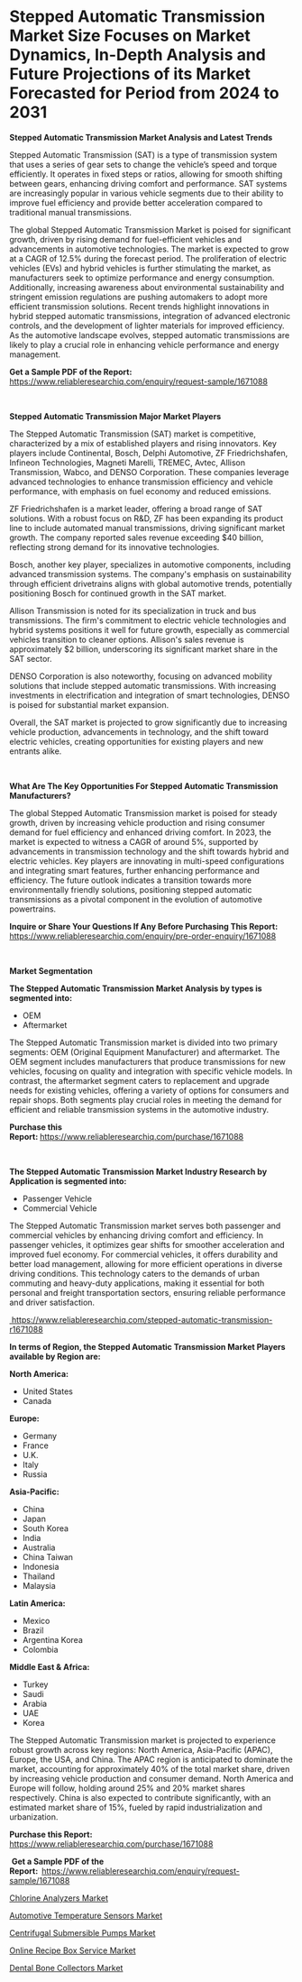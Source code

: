 <p><h1>Stepped Automatic Transmission Market Size Focuses on Market Dynamics, In-Depth Analysis and Future Projections of its Market Forecasted for Period from 2024 to 2031</h1></p><p><strong>Stepped Automatic Transmission Market Analysis and Latest Trends</strong></p>
<p><p>Stepped Automatic Transmission (SAT) is a type of transmission system that uses a series of gear sets to change the vehicle’s speed and torque efficiently. It operates in fixed steps or ratios, allowing for smooth shifting between gears, enhancing driving comfort and performance. SAT systems are increasingly popular in various vehicle segments due to their ability to improve fuel efficiency and provide better acceleration compared to traditional manual transmissions.</p><p>The global Stepped Automatic Transmission Market is poised for significant growth, driven by rising demand for fuel-efficient vehicles and advancements in automotive technologies. The market is expected to grow at a CAGR of 12.5% during the forecast period. The proliferation of electric vehicles (EVs) and hybrid vehicles is further stimulating the market, as manufacturers seek to optimize performance and energy consumption. Additionally, increasing awareness about environmental sustainability and stringent emission regulations are pushing automakers to adopt more efficient transmission solutions. Recent trends highlight innovations in hybrid stepped automatic transmissions, integration of advanced electronic controls, and the development of lighter materials for improved efficiency. As the automotive landscape evolves, stepped automatic transmissions are likely to play a crucial role in enhancing vehicle performance and energy management.</p></p>
<p><strong>Get a Sample PDF of the Report:&nbsp;</strong> <a href="https://www.reliableresearchiq.com/enquiry/request-sample/1671088?utm_campaign=1144&utm_medium=2&utm_source=Github&utm_content=ia&utm_term=13102024&utm_id=stepped-automatic-transmission">https://www.reliableresearchiq.com/enquiry/request-sample/1671088</a></p>
<p>&nbsp;</p>
<p><strong>Stepped Automatic Transmission Major Market Players</strong></p>
<p><p>The Stepped Automatic Transmission (SAT) market is competitive, characterized by a mix of established players and rising innovators. Key players include Continental, Bosch, Delphi Automotive, ZF Friedrichshafen, Infineon Technologies, Magneti Marelli, TREMEC, Avtec, Allison Transmission, Wabco, and DENSO Corporation. These companies leverage advanced technologies to enhance transmission efficiency and vehicle performance, with emphasis on fuel economy and reduced emissions.</p><p>ZF Friedrichshafen is a market leader, offering a broad range of SAT solutions. With a robust focus on R&D, ZF has been expanding its product line to include automated manual transmissions, driving significant market growth. The company reported sales revenue exceeding $40 billion, reflecting strong demand for its innovative technologies.</p><p>Bosch, another key player, specializes in automotive components, including advanced transmission systems. The company's emphasis on sustainability through efficient drivetrains aligns with global automotive trends, potentially positioning Bosch for continued growth in the SAT market.</p><p>Allison Transmission is noted for its specialization in truck and bus transmissions. The firm's commitment to electric vehicle technologies and hybrid systems positions it well for future growth, especially as commercial vehicles transition to cleaner options. Allison's sales revenue is approximately $2 billion, underscoring its significant market share in the SAT sector.</p><p>DENSO Corporation is also noteworthy, focusing on advanced mobility solutions that include stepped automatic transmissions. With increasing investments in electrification and integration of smart technologies, DENSO is poised for substantial market expansion.</p><p>Overall, the SAT market is projected to grow significantly due to increasing vehicle production, advancements in technology, and the shift toward electric vehicles, creating opportunities for existing players and new entrants alike.</p></p>
<p>&nbsp;</p>
<p><strong>What Are The Key Opportunities For Stepped Automatic Transmission Manufacturers?</strong></p>
<p><p>The global Stepped Automatic Transmission market is poised for steady growth, driven by increasing vehicle production and rising consumer demand for fuel efficiency and enhanced driving comfort. In 2023, the market is expected to witness a CAGR of around 5%, supported by advancements in transmission technology and the shift towards hybrid and electric vehicles. Key players are innovating in multi-speed configurations and integrating smart features, further enhancing performance and efficiency. The future outlook indicates a transition towards more environmentally friendly solutions, positioning stepped automatic transmissions as a pivotal component in the evolution of automotive powertrains.</p></p>
<p><strong>Inquire or Share Your Questions If Any Before Purchasing This Report:</strong> <a href="https://www.reliableresearchiq.com/enquiry/pre-order-enquiry/1671088?utm_campaign=1144&utm_medium=2&utm_source=Github&utm_content=ia&utm_term=13102024&utm_id=stepped-automatic-transmission">https://www.reliableresearchiq.com/enquiry/pre-order-enquiry/1671088</a></p>
<p>&nbsp;</p>
<p><strong>Market Segmentation</strong></p>
<p><strong>The Stepped Automatic Transmission Market Analysis by types is segmented into:</strong></p>
<p><ul><li>OEM</li><li>Aftermarket</li></ul></p>
<p><p>The Stepped Automatic Transmission market is divided into two primary segments: OEM (Original Equipment Manufacturer) and aftermarket. The OEM segment includes manufacturers that produce transmissions for new vehicles, focusing on quality and integration with specific vehicle models. In contrast, the aftermarket segment caters to replacement and upgrade needs for existing vehicles, offering a variety of options for consumers and repair shops. Both segments play crucial roles in meeting the demand for efficient and reliable transmission systems in the automotive industry.</p></p>
<p><strong>Purchase this Report:&nbsp;</strong><a href="https://www.reliableresearchiq.com/purchase/1671088?utm_campaign=1144&utm_medium=2&utm_source=Github&utm_content=ia&utm_term=13102024&utm_id=stepped-automatic-transmission">https://www.reliableresearchiq.com/purchase/1671088</a></p>
<p>&nbsp;</p>
<p><strong>The Stepped Automatic Transmission Market Industry Research by Application is segmented into:</strong></p>
<p><ul><li>Passenger Vehicle</li><li>Commercial Vehicle</li></ul></p>
<p><p>The Stepped Automatic Transmission market serves both passenger and commercial vehicles by enhancing driving comfort and efficiency. In passenger vehicles, it optimizes gear shifts for smoother acceleration and improved fuel economy. For commercial vehicles, it offers durability and better load management, allowing for more efficient operations in diverse driving conditions. This technology caters to the demands of urban commuting and heavy-duty applications, making it essential for both personal and freight transportation sectors, ensuring reliable performance and driver satisfaction.</p></p>
<p><a href="https://www.reliableresearchiq.com/stepped-automatic-transmission-r1671088?utm_campaign=1144&utm_medium=2&utm_source=Github&utm_content=ia&utm_term=13102024&utm_id=stepped-automatic-transmission">&nbsp;https://www.reliableresearchiq.com/stepped-automatic-transmission-r1671088</a></p>
<p><strong>In terms of Region, the Stepped Automatic Transmission Market Players available by Region are:</strong></p>
<p>
    <p> <strong> North America: </strong>
        <ul>
            <li>United States</li>
            <li>Canada</li>
        </ul>
        </p> 
    <p> <strong> Europe: </strong>
        <ul>
            <li>Germany</li>
            <li>France</li>
            <li>U.K.</li>
            <li>Italy</li>
            <li>Russia</li>
        </ul>
        </p> 
    <p> <strong> Asia-Pacific: </strong>
        <ul>
            <li>China</li>
            <li>Japan</li>
            <li>South Korea</li>
            <li>India</li>
            <li>Australia</li>
            <li>China Taiwan</li>
            <li>Indonesia</li>
            <li>Thailand</li>
            <li>Malaysia</li>
        </ul>
        </p> 
    <p> <strong> Latin America: </strong>
        <ul>
            <li>Mexico</li>
            <li>Brazil</li>
            <li>Argentina Korea</li>
            <li>Colombia</li>
        </ul>
        </p> 
    <p> <strong> Middle East & Africa: </strong>
        <ul>
            <li>Turkey</li>
            <li>Saudi</li>
            <li>Arabia</li>
            <li>UAE</li>
            <li>Korea</li>
        </ul>
    </p>
    </p>
<p><p>The Stepped Automatic Transmission market is projected to experience robust growth across key regions: North America, Asia-Pacific (APAC), Europe, the USA, and China. The APAC region is anticipated to dominate the market, accounting for approximately 40% of the total market share, driven by increasing vehicle production and consumer demand. North America and Europe will follow, holding around 25% and 20% market shares respectively. China is also expected to contribute significantly, with an estimated market share of 15%, fueled by rapid industrialization and urbanization.</p></p>
<p><strong>Purchase this Report: </strong><a href="https://www.reliableresearchiq.com/purchase/1671088?utm_campaign=1144&utm_medium=2&utm_source=Github&utm_content=ia&utm_term=13102024&utm_id=stepped-automatic-transmission">https://www.reliableresearchiq.com/purchase/1671088</a></p>
<p>&nbsp;<strong>Get a Sample PDF of the Report:&nbsp;&nbsp;</strong><a href="https://www.reliableresearchiq.com/enquiry/request-sample/1671088?utm_campaign=1144&utm_medium=2&utm_source=Github&utm_content=ia&utm_term=13102024&utm_id=stepped-automatic-transmission">https://www.reliableresearchiq.com/enquiry/request-sample/1671088</a></p>
<p><strong></strong></p>
<p><p><a href="https://issuu.com/reportprime-2/docs/chlorine-analyzers-market-size-2030_b013b9fcf09553?utm_campaign=1144&utm_medium=2&utm_source=Github&utm_content=ia&utm_term=13102024&utm_id=stepped-automatic-transmission">Chlorine Analyzers Market</a></p><p><a href="https://github.com/avilarotedlowkog/Market-Research-Report-List-1/blob/main/automotive-temperature-sensors-market.md?utm_campaign=1144&utm_medium=2&utm_source=Github&utm_content=ia&utm_term=13102024&utm_id=stepped-automatic-transmission">Automotive Temperature Sensors Market</a></p><p><a href="https://issuu.com/reportprime-2/docs/centrifugal-submersible-pumps-marke_8df9d8b02bfd6f?utm_campaign=1144&utm_medium=2&utm_source=Github&utm_content=ia&utm_term=13102024&utm_id=stepped-automatic-transmission">Centrifugal Submersible Pumps Market</a></p><p><a href="https://www.linkedin.com/pulse/online-recipe-box-service-market-overview-global-trends-future-dbsge?utm_campaign=1144&utm_medium=2&utm_source=Github&utm_content=ia&utm_term=13102024&utm_id=stepped-automatic-transmission">Online Recipe Box Service Market</a></p><p><a href="https://www.linkedin.com/pulse/dental-bone-collectors-market-industry-trends-forecast-period-70e4e?utm_campaign=1144&utm_medium=2&utm_source=Github&utm_content=ia&utm_term=13102024&utm_id=stepped-automatic-transmission">Dental Bone Collectors Market</a></p></p>
